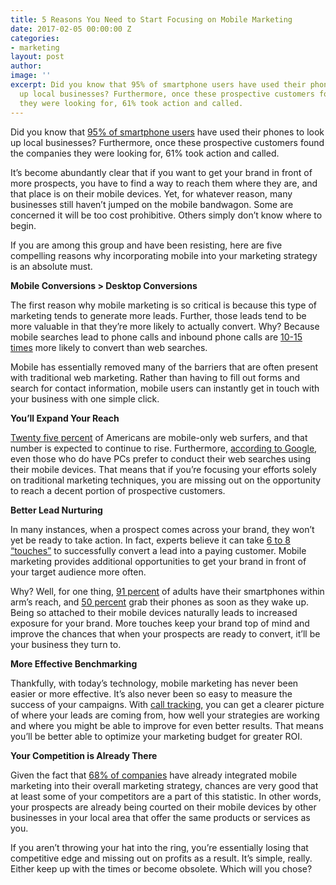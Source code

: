 ```yaml
---
title: 5 Reasons You Need to Start Focusing on Mobile Marketing
date: 2017-02-05 00:00:00 Z
categories:
- marketing
layout: post
author: 
image: ''
excerpt: Did you know that 95% of smartphone users have used their phones to look
  up local businesses? Furthermore, once these prospective customers found the companies
  they were looking for, 61% took action and called.
---
```


Did you know that [95% of smartphone users](http://www.forbes.com/sites/cherylsnappconner/2013/11/12/fifty-essential-mobile-marketing-facts/#5364ee8f7b7e) have used their phones to look up local businesses? Furthermore, once these prospective customers found the companies they were looking for, 61% took action and called. 

It’s become abundantly clear that if you want to get your brand in front of more prospects, you have to find a way to reach them where they are, and that place is on their mobile devices. Yet, for whatever reason, many businesses still haven’t jumped on the mobile bandwagon. Some are concerned it will be too cost prohibitive. Others simply don’t know where to begin.

If you are among this group and have been resisting, here are five compelling reasons why incorporating mobile into your marketing strategy is an absolute must.

**Mobile Conversions &gt; Desktop Conversions**

The first reason why mobile marketing is so critical is because this type of marketing tends to generate more leads. Further, those leads tend to be more valuable in that they’re more likely to actually convert. Why? Because mobile searches lead to phone calls and inbound phone calls are [10-15 times](http://conversionsciences.com/blog/mobile-phone-calls-higher-conversion-rates/) more likely to convert than web searches. 

Mobile has essentially removed many of the barriers that are often present with traditional web marketing. Rather than having to fill out forms and search for contact information, mobile users can instantly get in touch with your business with one simple click. 

**You’ll Expand Your Reach**

[Twenty five percent](http://www.forbes.com/sites/cherylsnappconner/2013/11/12/fifty-essential-mobile-marketing-facts/#5364ee8f7b7e) of Americans are mobile-only web surfers, and that number is expected to continue to rise. Furthermore, [according to Google](https://adwords.googleblog.com/2015/05/building-for-next-moment.html), even those who do have PCs prefer to conduct their web searches using their mobile devices. That means that if you’re focusing your efforts solely on traditional marketing techniques, you are missing out on the opportunity to reach a decent portion of prospective customers.

**Better Lead Nurturing**

In many instances, when a prospect comes across your brand, they won’t yet be ready to take action. In fact, experts believe it can take [6 to 8 “touches”](https://www.salesforce.com/blog/2015/04/takes-6-8-touches-generate-viable-sales-lead-heres-why-gp.html) to successfully convert a lead into a paying customer. Mobile marketing provides additional opportunities to get your brand in front of your target audience more often. 

Why? Well, for one thing, [91 percent](http://www.forbes.com/sites/cherylsnappconner/2013/11/12/fifty-essential-mobile-marketing-facts/#5364ee8f7b7e) of adults have their smartphones within arm’s reach, and [50 percent](https://expresspigeon.com/blog/2014/01/06/email-marketing-statistics-2014/) grab their phones as soon as they wake up. Being so attached to their mobile devices naturally leads to increased exposure for your brand. More touches keep your brand top of mind and improve the chances that when your prospects are ready to convert, it’ll be your business they turn to.

**More Effective Benchmarking**

Thankfully, with today’s technology, mobile marketing has never been easier or more effective. It’s also never been so easy to measure the success of your campaigns. With [call tracking](https://calltracker.io/), you can get a clearer picture of where your leads are coming from, how well your strategies are working and where you might be able to improve for even better results. That means you’ll be better able to optimize your marketing budget for greater ROI. 

**Your Competition is Already There**

Given the fact that [68% of companies](https://www.salesforce.com/blog/2015/01/2015-state-of-marketing.html) have already integrated mobile marketing into their overall marketing strategy, chances are very good that at least some of your competitors are a part of this statistic. In other words, your prospects are already being courted on their mobile devices by other businesses in your local area that offer the same products or services as you. 

If you aren’t throwing your hat into the ring, you’re essentially losing that competitive edge and missing out on profits as a result. It’s simple, really. Either keep up with the times or become obsolete. Which will you chose?
